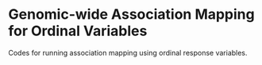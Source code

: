 # Genomic-wide Association Mapping for Ordinal Variables
Codes for running association mapping using ordinal response variables.
